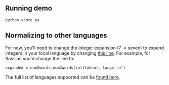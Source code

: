 ## Running demo

```
python score.py
```

## Normalizing to other languages

For now, you'll need to change the integer expansion (7 -> seven) to expand integers in your local language by changing [this line](https://github.com/AssemblyAI/wer-demo/blob/master/normalize.py#L10). For example, for Russian you'd change the line to:

```
expanded = num2words.num2words(int(token), lang='ru')
```

The full list of languages supported can be [found here](https://github.com/savoirfairelinux/num2words#usage).
